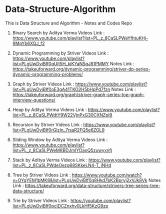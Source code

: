 ﻿# Data-Structure-Algorithm

This is Data Structure and Algorithm - Notes and Codes Repo

1. Binary Search by Aditya Verma
   Videos Link : https://www.youtube.com/playlist?list=PL_z_8CaSLPWeYfhtuKHj-9MpYb6XQJ_f2

2. Dynamic Programming by Striver
   Videos Link : https://www.youtube.com/playlist?list=PLgUwDviBIf0qUlt5H_kiKYaNSqJ81PMMY
   Notes Link : https://takeuforward.org/dynamic-programming/striver-dp-series-dynamic-programming-problems/

3. Graph by Striver
   Videos Link : https://www.youtube.com/playlist?list=PLgUwDviBIf0oE3gA41TKO2H5bHpPd7fzn
   Notes Link : https://takeuforward.org/graph/striver-graph-series-top-graph-interview-questions/

4. Heap by Aditya Verma
   Videos Link : https://www.youtube.com/playlist?list=PL_z_8CaSLPWdtY9W22VjnPxG30CXNZpI9

5. Recursion by Striver
   Videos Link : https://www.youtube.com/playlist?list=PLgUwDviBIf0rGlzIn_7rsaR2FQ5e6ZOL9

6. Sliding Window by Aditya Verma
   Videos Link : https://www.youtube.com/playlist?list=PL_z_8CaSLPWeM8BDJmIYDaoQ5zuwyxnfj

7. Stack by Aditya Verma
   Videos Link : https://www.youtube.com/playlist?list=PL_z_8CaSLPWdeOezg68SKkeLN4-T_jNHd

8. Tree by Striver
   Videos Link : https://www.youtube.com/watch?v=OYqYEM1bMK8&list=PLgUwDviBIf0q8Hkd7bK2Bpryj2xVJk8Vk
   Notes Link : https://takeuforward.org/data-structure/strivers-tree-series-tree-data-structure/

9. Trie by Striver
   Videos Link : https://youtube.com/playlist?list=PLgUwDviBIf0pcIDCZnxhv0LkHf5KzG9zp
